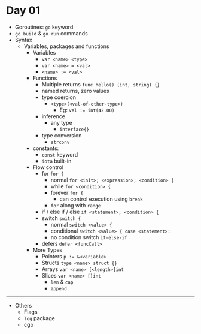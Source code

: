 # Day 01

- Goroutines: `go` keyword
- `go build` & `go run` commands
- Syntax
  - Variables, packages and functions
    - Variables
      - `var <name> <type>`
      - `var <name> = <val>`
      - `<name> := <val>`
    - Functions
      - Multiple returns
        `func hello() (int, string) {}`
      - named returns, zero values
      - type coercion
        - `<type>(<val-of-other-type>)`
          - Eg: `val := int(42.00)`
      - inference
        - any type
          - `interface{}`
      - type conversion
        - `strconv`
    - constants:
      - `const` keyword
      - `iota` built-in
    - Flow control
      - for `for {`
        - normal `for <init>; <expression>; <condition> {`
        - while `for <condition> {`
        - forever `for {`
          - can control execution using `break`
        - `for` along with `range`
      - if / else if / else `if <statement>; <condition> {`
      - switch `switch {`
        - normal `switch <value> {`
        - conditional `switch <value> { case <statement>: `
        - no condition switch `if-else-if`
      - defers `defer <funcCall>`
    - More Types
      - Pointers `p := &<variable>`
      - Structs `type <name> struct {}`
      - Arrays `var <name> [<length>]int`
      - Slices `var <name> []int`
        - `len` & `cap`
        - `append`

---

- Others
  - Flags
  - `log` package
  - cgo
